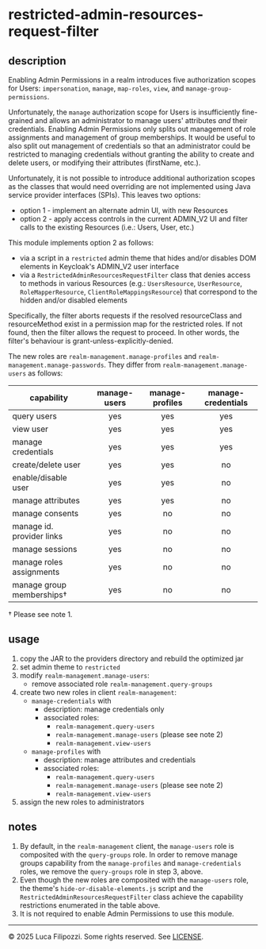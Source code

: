 # restricted-admin-resources-request-filter

## description

Enabling Admin Permissions in a realm introduces five authorization
scopes for Users: `impersonation`, `manage`, `map-roles`, `view`, and
`manage-group-permissions`.

Unfortunately, the `manage` authorization scope for Users is insufficiently
fine-grained and allows an administrator to manage users' attributes _and_
their credentials. Enabling Admin Permissions only splits out management of
role assignments and management of group memberships. It would be useful to
also split out management of credentials so that an administrator could be
restricted to managing credentials without granting the ability to create
and delete users, or modifying their attributes (firstName, etc.).

Unfortunately, it is not possible to introduce additional authorization
scopes as the classes that would need overriding are not implemented using
Java service provider interfaces (SPIs). This leaves two options:
   * option 1 - implement an alternate admin UI, with new Resources
   * option 2 - apply access controls in the current ADMIN_V2 UI and
     filter calls to the existing Resources (i.e.: Users, User, etc.)

This module implements option 2 as follows:
   - via a script in a `restricted` admin theme that hides and/or
     disables DOM elements in Keycloak's ADMIN_V2 user interface
   - via a `RestrictedAdminResourcesRequestFilter` class that denies
     access to methods in various Resources (e.g.: `UsersResource`,
     `UserResource`, `RoleMapperResource`, `ClientRoleMappingsResource`)
     that correspond to the hidden and/or disabled elements

Specifically, the filter aborts requests if the resolved resourceClass
and resourceMethod exist in a permission map for the restricted roles. If
not found, then the filter allows the request to proceed. In other words,
the filter's behaviour is grant-unless-explicitly-denied.

The new roles are `realm-management.manage-profiles`
and `realm-management.manage-passwords`. They differ
from `realm-management.manage-users` as follows:

| capability                | manage-users | manage-profiles | manage-credentials |
|---------------------------|:------------:|:---------------:|:------------------:|
| query users               |     yes      |       yes       |        yes         |
| view user                 |     yes      |       yes       |        yes         |
| manage credentials        |     yes      |       yes       |        yes         |
| create/delete user        |     yes      |       yes       |         no         |
| enable/disable user       |     yes      |       yes       |         no         |
| manage attributes         |     yes      |       yes       |         no         |
| manage consents           |     yes      |       no        |         no         |
| manage id. provider links |     yes      |       no        |         no         |
| manage sessions           |     yes      |       no        |         no         |
| manage roles assignments  |     yes      |       no        |         no         |
| manage group memberships† |     yes      |       no        |         no         |

† Please see note 1.

## usage

1. copy the JAR to the providers directory and rebuild the optimized jar
2. set admin theme to `restricted`
3. modify `realm-management.manage-users`:
    - remove associated role `realm-management.query-groups`
4. create two new roles in client `realm-management`:
   - `manage-credentials` with
      - description: manage credentials only
      - associated roles:
         - `realm-management.query-users`
         - `realm-management.manage-users` (please see note 2)
         - `realm-management.view-users`
   - `manage-profiles` with
      - description: manage attributes and credentials
      - associated roles:
         - `realm-management.query-users`
         - `realm-management.manage-users` (please see note 2)
         - `realm-management.view-users`
5. assign the new roles to administrators

## notes

1. By default, in the `realm-management` client, the `manage-users` role
   is composited with the `query-groups` role. In order to remove manage
   groups capability from the `manage-profiles` and `manage-credentials`
   roles, we remove the `query-groups` role in step 3, above.
2. Even though the new roles are composited with the `manage-users` role,
   the theme's `hide-or-disable-elements.js` script and the 
   `RestrictedAdminResourcesRequestFilter` class achieve the capability
   restrictions enumerated in the table above.
3. It is not required to enable Admin Permissions to use this module.

---

© 2025 Luca Filipozzi. Some rights reserved. See [LICENSE][license].

[license]: https://github.com/LucaFilipozzi/keycloak-extensions/blob/main/LICENSE.md
